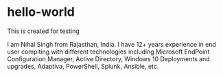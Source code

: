 # hello-world
This is created for testing

I am Nihal Singh from Rajasthan, India. I have 12+ years experience in end user compiting with different technologies including Microsoft EndPoint Configuration Manager, Active Directory, Windows 10 Deployments and upgrades, Adaptiva, PowerShell, Splunk, Ansible, etc.

